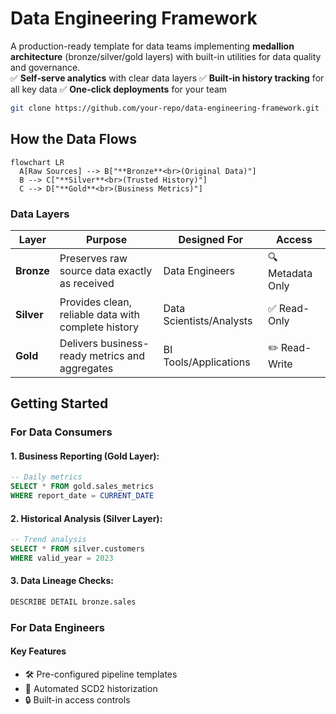 # Data Engineering Framework  

A production-ready template for data teams implementing **medallion architecture** (bronze/silver/gold layers) with built-in utilities for data quality and governance.  
✅ **Self-serve analytics** with clear data layers
✅ **Built-in history tracking** for all key data
✅ **One-click deployments** for your team

```bash
git clone https://github.com/your-repo/data-engineering-framework.git
```

## How the Data Flows
```mermaid
flowchart LR
  A[Raw Sources] --> B["**Bronze**<br>(Original Data)"]
  B --> C["**Silver**<br>(Trusted History)"]
  C --> D["**Gold**<br>(Business Metrics)"]
```

### Data Layers
| Layer      | Purpose                                             | Designed For             | Access           |
|------------|-----------------------------------------------------|--------------------------|------------------|
| **Bronze** | Preserves raw source data exactly as received       | Data Engineers           | 🔍 Metadata Only |
| **Silver** | Provides clean, reliable data with complete history | Data Scientists/Analysts | ✅ Read-Only     |
| **Gold**   | Delivers business-ready metrics and aggregates      | BI Tools/Applications    | ✏️ Read-Write    |

## Getting Started
### For Data Consumers
#### 1. Business Reporting (Gold Layer):
```sql
-- Daily metrics
SELECT * FROM gold.sales_metrics 
WHERE report_date = CURRENT_DATE
```

#### 2. Historical Analysis (Silver Layer):
```sql
-- Trend analysis
SELECT * FROM silver.customers
WHERE valid_year = 2023
```

#### 3. Data Lineage Checks:
```sql
DESCRIBE DETAIL bronze.sales
```

### For Data Engineers
#### Key Features
- 🛠️ Pre-configured pipeline templates
- 🔄 Automated SCD2 historization
- 🔒 Built-in access controls

